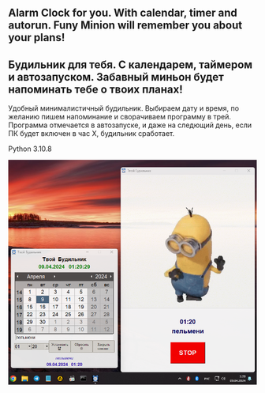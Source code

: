 ## Alarm Clock for you. With calendar, timer and autorun. Funy Minion will remember you about your plans!

## Будильник для тебя. С календарем, таймером и автозапуском. Забавный миньон будет напоминать тебе о твоих планах!

Удобный минималистичный будильник. Выбираем дату и время, по желанию пишем напоминание и сворачиваем программу в трей. 
Программа отмечается в автозапуске, и даже на следющий день, если ПК будет включен в час Х, будильник сработает.

Python 3.10.8

![Window](https://github.com/Demston/Alarm_Clock/blob/main/screenshot%20alarm%20clock.png)
